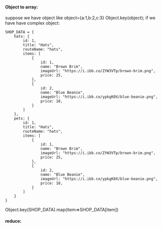 #### Object to array:

suppose we have object like object={a:1,b:2,c:3}
Object.key(object);
if we have have complex object:

```
SHOP_DATA = {
    hats: {
        id: 1,
        title: "Hats",
        routeName: "hats",
        items: [
            {
                id: 1,
                name: "Brown Brim",
                imageUrl: "https://i.ibb.co/ZYW3VTp/brown-brim.png",
                price: 25,
            },
            {
                id: 2,
                name: "Blue Beanie",
                imageUrl: "https://i.ibb.co/ypkgK0X/blue-beanie.png",
                price: 18,
            }
        ]
    },
    pets: {
        id: 1,
        title: "Hats",
        routeName: "hats",
        items: [
            {
                id: 1,
                name: "Brown Brim",
                imageUrl: "https://i.ibb.co/ZYW3VTp/brown-brim.png",
                price: 25,
            },
            {
                id: 2,
                name: "Blue Beanie",
                imageUrl: "https://i.ibb.co/ypkgK0X/blue-beanie.png",
                price: 18,
            }
        ]
    }
}
```

Object.key(SHOP_DATA).map(item=>SHOP_DATA[item])

#### reduce:
